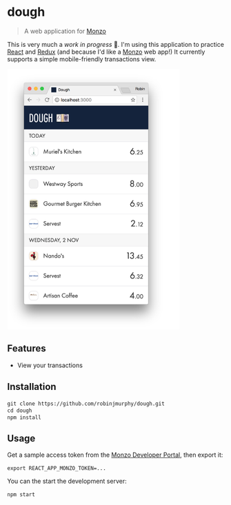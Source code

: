 # dough

> A web application for [Monzo](https://monzo.com/)

This is very much a _work in progress_ 🚧. I'm using this application to practice [React](https://facebook.github.io/react/) and [Redux](http://redux.js.org/) (and because I'd like a [Monzo](https://monzo.com/) web app!) It currently supports a simple mobile-friendly transactions view.

<img src="screenshot.png" width="400"/>

## Features

* View your transactions

## Installation

```
git clone https://github.com/robinjmurphy/dough.git
cd dough
npm install
```

## Usage

Get a sample access token from the [Monzo Developer Portal](https://developers.monzo.com), then export it:

```
export REACT_APP_MONZO_TOKEN=...
```

You can the start the development server:

```
npm start
```
